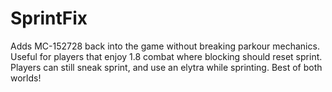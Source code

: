 # SprintFix
Adds MC-152728 back into the game without breaking parkour mechanics. Useful for players that enjoy 1.8 combat where blocking should reset sprint. Players can still sneak sprint, and use an elytra while sprinting. Best of both worlds!